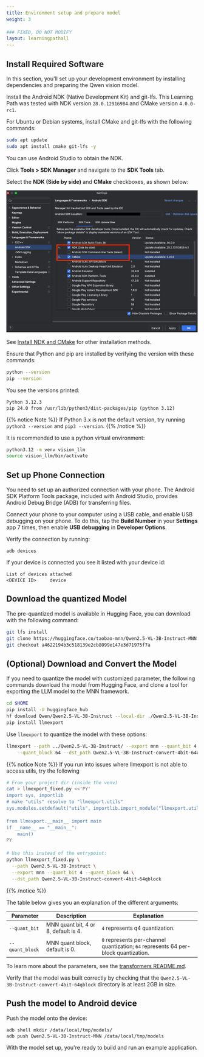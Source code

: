 ```yaml
---
title: Environment setup and prepare model
weight: 3

### FIXED, DO NOT MODIFY
layout: learningpathall
---
```

## Install Required Software

In this section, you'll set up your development environment by installing dependencies and preparing the Qwen vision model.

Install the Android NDK (Native Development Kit) and git-lfs. This Learning Path was tested with NDK version `28.0.12916984` and CMake version `4.0.0-rc1`.

For Ubuntu or Debian systems, install CMake and git-lfs with the following commands:

```bash
sudo apt update
sudo apt install cmake git-lfs -y
```

You can use Android Studio to obtain the NDK. 

Click **Tools > SDK Manager** and navigate to the **SDK Tools** tab. 

Select the **NDK (Side by side)** and **CMake** checkboxes, as shown below:

![Install NDK](./install_ndk.png)

See [Install NDK and CMake](https://developer.android.com/studio/projects/install-ndk) for other installation methods.

Ensure that Python and pip are installed by verifying the version with these commands:

```bash
python --version
pip --version
```

You see the versions printed:

```output
Python 3.12.3
pip 24.0 from /usr/lib/python3/dist-packages/pip (python 3.12)
```

{{% notice Note %}}
If Python 3.x is not the default version, try running `python3 --version` and `pip3 --version`.
{{% /notice %}}

It is recommended to use a python virtual environment:

```bash
python3.12 -m venv vision_llm
source vision_llm/bin/activate
```

## Set up Phone Connection

You need to set up an authorized connection with your phone. The Android SDK Platform Tools package, included with Android Studio, provides Android Debug Bridge (ADB) for transferring files. 

Connect your phone to your computer using a USB cable, and enable USB debugging on your phone. To do this, tap the **Build Number** in your **Settings** app 7 times, then enable **USB debugging** in **Developer Options**.

Verify the connection by running:

```console
adb devices
```

If your device is connected you see it listed with your device id:

```output
List of devices attached
<DEVICE ID>     device
```

## Download the quantized Model

The pre-quantized model is available in Hugging Face, you can download with the following command:

```bash
git lfs install
git clone https://huggingface.co/taobao-mnn/Qwen2.5-VL-3B-Instruct-MNN
git checkout a4622194b3c518139e2cb8099e147e3d71975f7a
```

## (Optional) Download and Convert the Model
If you need to quantize the model with customized parameter, the following commands download the model from Hugging Face, and clone a tool for exporting the LLM model to the MNN framework.

```bash
cd $HOME
pip install -U huggingface_hub
hf download Qwen/Qwen2.5-VL-3B-Instruct --local-dir ./Qwen2.5-VL-3B-Instruct/
pip install llmexport
```
Use `llmexport` to quantize the model with these options:

```bash
llmexport --path ../Qwen2.5-VL-3B-Instruct/ --export mnn --quant_bit 4 \
    --quant_block 64 --dst_path Qwen2.5-VL-3B-Instruct-convert-4bit-64qblock
```

{{% notice Note %}}
If you run into issues where llmexport is not able to access utils, try the following
```bash
# From your project dir (inside the venv)
cat > llmexport_fixed.py <<'PY'
import sys, importlib
# make "utils" resolve to "llmexport.utils"
sys.modules.setdefault("utils", importlib.import_module("llmexport.utils"))

from llmexport.__main__ import main
if __name__ == "__main__":
    main()
PY

# Use this instead of the entrypoint:
python llmexport_fixed.py \
  --path Qwen2.5-VL-3B-Instruct \
  --export mnn --quant_bit 4 --quant_block 64 \
  --dst_path Qwen2.5-VL-3B-Instruct-convert-4bit-64qblock
```
{{% /notice %}}

The table below gives you an explanation of the different arguments:

| Parameter        | Description | Explanation |
|------------------|-------------|--------------|
| `--quant_bit` | MNN quant bit, 4 or 8, default is 4. | `4` represents q4 quantization. |
| `--quant_block` | MNN quant block, default is 0. | `0` represents per-channel quantization; `64` represents 64 per-block quantization. |

To learn more about the parameters, see the [transformers README.md](https://github.com/alibaba/MNN/tree/master/transformers).

Verify that the model was built correctly by checking that the `Qwen2.5-VL-3B-Instruct-convert-4bit-64qblock` directory is at least 2GB in size.

## Push the model to Android device

Push the model onto the device:

```shell
adb shell mkdir /data/local/tmp/models/
adb push Qwen2.5-VL-3B-Instruct-MNN /data/local/tmp/models
```

With the model set up, you're ready to build and run an example application.

